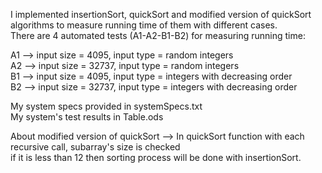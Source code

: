 I implemented insertionSort, quickSort and modified version of quickSort algorithms to measure running time of them with different cases.<br>
There are 4 automated tests (A1-A2-B1-B2) for measuring running time: 

A1 --> input size = 4095, input type = random integers<br>
A2 --> input size = 32737, input type = random integers<br>
B1 --> input size = 4095, input type = integers with decreasing order<br>
B2 --> input size = 32737, input type = integers with decreasing order<br>

My system specs provided in systemSpecs.txt<br>
My system's test results in Table.ods<br>

About modified version of quickSort --> In quickSort function with each recursive call, subarray's size is checked<br>
if it is less than 12 then sorting process will be done with insertionSort.
